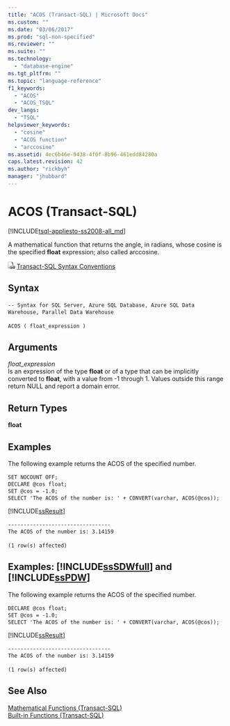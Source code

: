 ```yaml
---
title: "ACOS (Transact-SQL) | Microsoft Docs"
ms.custom: ""
ms.date: "03/06/2017"
ms.prod: "sql-non-specified"
ms.reviewer: ""
ms.suite: ""
ms.technology: 
  - "database-engine"
ms.tgt_pltfrm: ""
ms.topic: "language-reference"
f1_keywords: 
  - "ACOS"
  - "ACOS_TSQL"
dev_langs: 
  - "TSQL"
helpviewer_keywords: 
  - "cosine"
  - "ACOS function"
  - "arccosine"
ms.assetid: 4ec6b46e-9438-4f0f-8b96-461edd84280a
caps.latest.revision: 42
ms.author: "rickbyh"
manager: "jhubbard"
---
```

# ACOS (Transact-SQL)
[!INCLUDE[tsql-appliesto-ss2008-all_md](../../database-engine/configure/windows/includes/tsql-appliesto-ss2008-all-md.md)]

  A mathematical function that returns the angle, in radians, whose cosine is the specified **float** expression; also called arccosine.  
  
 ![Topic link icon](../../database-engine/configure/windows/media/topic-link.gif "Topic link icon") [Transact-SQL Syntax Conventions](../../t-sql/language-elements/transact-sql-syntax-conventions-transact-sql.md)  
  
## Syntax  
  
```  
-- Syntax for SQL Server, Azure SQL Database, Azure SQL Data Warehouse, Parallel Data Warehouse  
  
ACOS ( float_expression )  
```  
  
## Arguments  
 *float_expression*  
 Is an expression of the type **float** or of a type that can be implicitly converted to **float**, with a value from -1 through 1. Values outside this range return NULL and report a domain error.  
  
## Return Types  
 **float**  
  
## Examples  
 The following example returns the ACOS of the specified number.  
  
```  
SET NOCOUNT OFF;  
DECLARE @cos float;  
SET @cos = -1.0;  
SELECT 'The ACOS of the number is: ' + CONVERT(varchar, ACOS(@cos));  
```  
  
 [!INCLUDE[ssResult](../../relational-databases/includes/ssresult-md.md)]  
  
```  
---------------------------------   
The ACOS of the number is: 3.14159   
  
(1 row(s) affected)  
```  
  
## Examples: [!INCLUDE[ssSDWfull](../../relational-databases/reference/system-catalog-views/includes/sssdwfull-md.md)] and [!INCLUDE[ssPDW](../../database-engine/configure/windows/includes/sspdw-md.md)]  
 The following example returns the ACOS of the specified number.  
  
```  
DECLARE @cos float;  
SET @cos = -1.0;  
SELECT 'The ACOS of the number is: ' + CONVERT(varchar, ACOS(@cos));  
```  
  
 [!INCLUDE[ssResult](../../relational-databases/includes/ssresult-md.md)]  
  
```  
---------------------------------   
The ACOS of the number is: 3.14159   
  
(1 row(s) affected)  
```  
  
## See Also  
 [Mathematical Functions &#40;Transact-SQL&#41;](../../t-sql/functions/mathematical-functions-transact-sql.md)   
 [Built-in Functions &#40;Transact-SQL&#41;](../Topic/Built-in%20Functions%20\(Transact-SQL\).md)  
  
  

